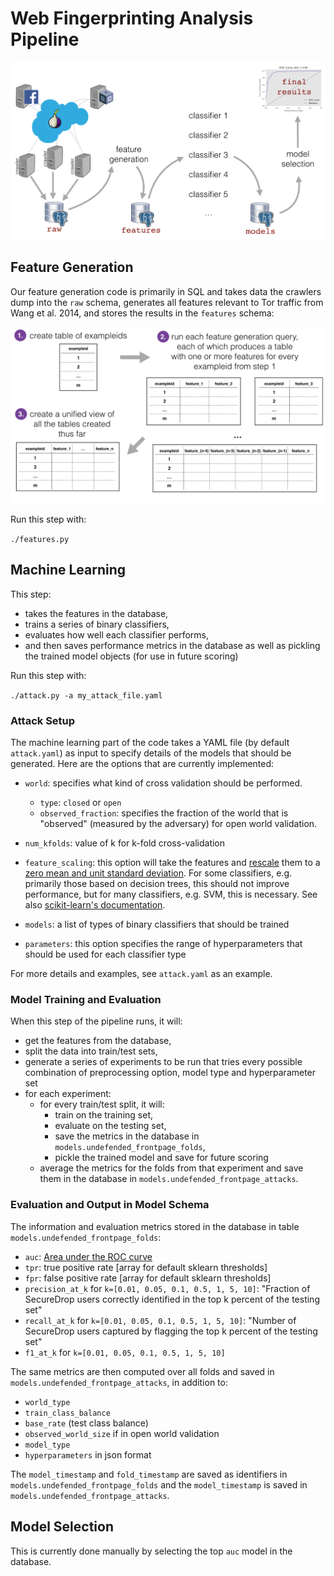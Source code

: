 # Web Fingerprinting Analysis Pipeline

![](images/pipeline.png)

## Feature Generation

Our feature generation code is primarily in SQL and takes data the crawlers dump into the `raw` schema, generates all features relevant to Tor traffic from Wang et al. 2014, and stores the results in the `features` schema:

![](images/feature_generation.png)

Run this step with:

```./features.py```

## Machine Learning

This step:

* takes the features in the database, 
* trains a series of binary classifiers, 
* evaluates how well each classifier performs, 
* and then saves performance metrics in the database as well as pickling the trained model objects (for use in future scoring)

Run this step with:

```./attack.py -a my_attack_file.yaml```

### Attack Setup

The machine learning part of the code takes a YAML file (by default `attack.yaml`) as input to specify details of the models that should be generated. Here are the options that are currently implemented:

* `world`: specifies what kind of cross validation should be performed.
   * `type`: `closed` or `open`
   * `observed_fraction`: specifies the fraction of the world that is "observed" (measured by the adversary) for open world validation. 

* `num_kfolds`: value of k for k-fold cross-validation 

* `feature_scaling`: this option will take the features and [rescale](https://en.wikipedia.org/wiki/Feature_scaling) them to a [zero mean and unit standard deviation](https://en.wikipedia.org/wiki/Standard_score). For some classifiers, e.g. primarily those based on decision trees, this should not improve performance, but for many classifiers, e.g. SVM, this is necessary. See also [scikit-learn's documentation](http://scikit-learn.org/stable/modules/preprocessing.html).

* `models`: a list of types of binary classifiers that should be trained

* `parameters`: this option specifies the range of hyperparameters that should be used for each classifier type

For more details and examples, see `attack.yaml` as an example.

### Model Training and Evaluation

When this step of the pipeline runs, it will:

* get the features from the database,
* split the data into train/test sets,
* generate a series of experiments to be run that tries every  possible combination of preprocessing option, model type and hyperparameter set
* for each experiment:
	* for every train/test split, it will:
		* train on the training set, 
		* evaluate on the testing set, 
		* save the metrics in the database in  `models.undefended_frontpage_folds`,
		* pickle the trained model and save for future scoring
	* average the metrics for the folds from that experiment and save them in the database in `models.undefended_frontpage_attacks`.

### Evaluation and Output in Model Schema

The information and evaluation metrics stored in the database in table `models.undefended_frontpage_folds`:

* `auc`: [Area under the ROC curve](http://people.inf.elte.hu/kiss/12dwhdm/roc.pdf)
* `tpr`: true positive rate [array for default sklearn thresholds]
* `fpr`: false positive rate [array for default sklearn thresholds]
* `precision_at_k` for `k=[0.01, 0.05, 0.1, 0.5, 1, 5, 10]`: "Fraction of SecureDrop users correctly identified in the top k percent of the testing set"
* `recall_at_k` for `k=[0.01, 0.05, 0.1, 0.5, 1, 5, 10]`: "Number of SecureDrop users captured by flagging the top k percent of the testing set"
* `f1_at_k` for `k=[0.01, 0.05, 0.1, 0.5, 1, 5, 10]` 

The same metrics are then computed over all folds and saved in `models.undefended_frontpage_attacks`, in addition to:

* `world_type`
* `train_class_balance`
* `base_rate` (test class balance)
* `observed_world_size` if in open world validation
* `model_type`
* `hyperparameters` in json format

The `model_timestamp` and `fold_timestamp` are saved as identifiers in `models.undefended_frontpage_folds` and the `model_timestamp` is saved in `models.undefended_frontpage_attacks`.

## Model Selection

This is currently done manually by selecting the top `auc` model in the database. 